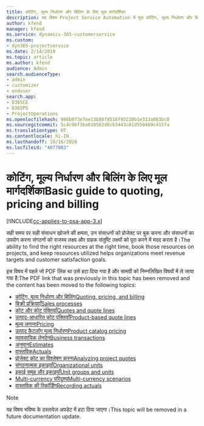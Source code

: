 ```yaml
---
title: कोटिंग, मूल्य निर्धारण और बिलिंग के लिए मूल मार्गदर्शिका
description: यह विषय Project Service Automation में मूल कोटिंग, मूल्य निर्धारण और बिलिंग के बारे में जानकारी प्रदान करता है।
author: kfend
manager: kfend
ms.service: dynamics-365-customerservice
ms.custom:
- dyn365-projectservice
ms.date: 2/14/2019
ms.topic: article
ms.author: kfend
audience: Admin
search.audienceType:
- admin
- customizer
- enduser
search.app:
- D365CE
- D365PS
- ProjectOperations
ms.openlocfilehash: 986b073e7ee13b88f8516f92220b1e313a083bc0
ms.sourcegitcommit: 5c4c9bf3ba018562d6cb3443c01d550489c415fa
ms.translationtype: HT
ms.contentlocale: hi-IN
ms.lasthandoff: 10/16/2020
ms.locfileid: "4077803"
---
```

# <a name="basic-guide-to-quoting-pricing-and-billing"></a><span data-ttu-id="c2e2a-103">कोटिंग, मूल्य निर्धारण और बिलिंग के लिए मूल मार्गदर्शिका</span><span class="sxs-lookup"><span data-stu-id="c2e2a-103">Basic guide to quoting, pricing and billing</span></span>

[!INCLUDE[cc-applies-to-psa-app-3.x](../../includes/cc-applies-to-psa-app-3x.md)]

<span data-ttu-id="c2e2a-104">सही समय पर सही संसाधन खोजने की क्षमता, उन संसाधनों को प्रोजेक्ट पर बुक करना और संसाधनों का उपयोग करना संगठनों को राजस्व लक्ष्य और ग्राहक संतुष्टि लक्ष्यों को पूरा करने में मदद करता है।</span><span class="sxs-lookup"><span data-stu-id="c2e2a-104">The ability to find the right resources at the right time, book those resources on projects, and keep resources utilized helps organizations meet revenue targets and customer satisfaction goals.</span></span> 

<span data-ttu-id="c2e2a-105">इस विषय में पहले जो PDF लिंक था उसे हटा दिया गया है और सामग्री को निम्नलिखित विषयों में ले जाया गया है:</span><span class="sxs-lookup"><span data-stu-id="c2e2a-105">The PDF link that was previously in this topic has been removed and the content has been moved to the following topics:</span></span>

- [<span data-ttu-id="c2e2a-106">कोटिंग, मूल्य निर्धारण और बिलिंग</span><span class="sxs-lookup"><span data-stu-id="c2e2a-106">Quoting, pricing, and billing</span></span>](../quote-bill-price.md)
- [<span data-ttu-id="c2e2a-107">बिक्री प्रक्रियाएँ</span><span class="sxs-lookup"><span data-stu-id="c2e2a-107">Sales processes</span></span>](../basic-sales-process.md)
- [<span data-ttu-id="c2e2a-108">कोट और कोट पंक्तियाँ</span><span class="sxs-lookup"><span data-stu-id="c2e2a-108">Quotes and quote lines</span></span>](../basic-quote-lines.md)
- [<span data-ttu-id="c2e2a-109">उत्पाद-आधारित कोट पंक्तियाँ</span><span class="sxs-lookup"><span data-stu-id="c2e2a-109">Product-based quote lines</span></span>](../product-based-quote-lines.md)
- [<span data-ttu-id="c2e2a-110">मूल्य लगाना</span><span class="sxs-lookup"><span data-stu-id="c2e2a-110">Pricing</span></span>](../basic-pricing.md)
- [<span data-ttu-id="c2e2a-111">उत्पाद कैटलॉग मूल्य निर्धारण</span><span class="sxs-lookup"><span data-stu-id="c2e2a-111">Product catalog pricing</span></span>](../product-catalog-pricing.md)
- [<span data-ttu-id="c2e2a-112">व्यावसायिक लेनदेन</span><span class="sxs-lookup"><span data-stu-id="c2e2a-112">Business transactions</span></span>](../basic-business-transactions.md)
- [<span data-ttu-id="c2e2a-113">अनुमान</span><span class="sxs-lookup"><span data-stu-id="c2e2a-113">Estimates</span></span>](../estimates.md)
- [<span data-ttu-id="c2e2a-114">वास्तविक</span><span class="sxs-lookup"><span data-stu-id="c2e2a-114">Actuals</span></span>](../actuals.md)
- [<span data-ttu-id="c2e2a-115">प्रोजेक्ट कोट का विश्लेषण करना</span><span class="sxs-lookup"><span data-stu-id="c2e2a-115">Analyzing project quotes</span></span>](../basic-analyzing-quotes.md)
- [<span data-ttu-id="c2e2a-116">संगठनात्मक इकाइयाँ</span><span class="sxs-lookup"><span data-stu-id="c2e2a-116">Organizational units</span></span>](../advanced-organizational.md)
- [<span data-ttu-id="c2e2a-117">इकाई समूह और इकाइयाँ</span><span class="sxs-lookup"><span data-stu-id="c2e2a-117">Unit groups and units</span></span>](../advanced-units.md)
- [<span data-ttu-id="c2e2a-118">Multi-currency परिदृश्य</span><span class="sxs-lookup"><span data-stu-id="c2e2a-118">Multi-currency scenarios</span></span>](../advanced-currency.md)
- [<span data-ttu-id="c2e2a-119">वास्तविक की रिकॉर्डिंग</span><span class="sxs-lookup"><span data-stu-id="c2e2a-119">Recording actuals</span></span>](../advanced-actuals.md)

> [!NOTE]
> <span data-ttu-id="c2e2a-120">यह विषय भविष्य के दस्तावेज़ अपडेट में हटा दिया जाएगा।</span><span class="sxs-lookup"><span data-stu-id="c2e2a-120">This topic will be removed in a future documentation update.</span></span> 
